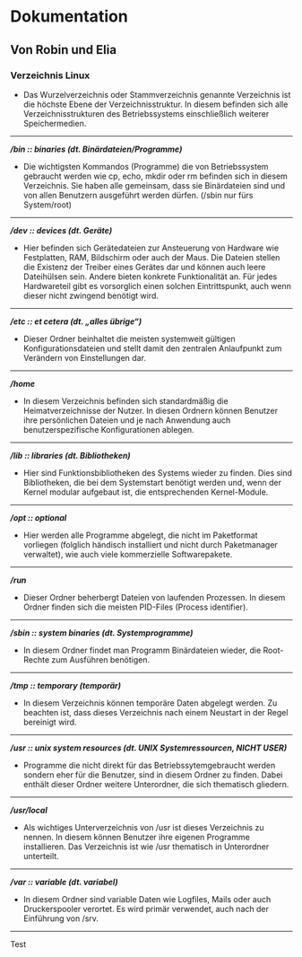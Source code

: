 # Dokumentation
## Von Robin und Elia

### Verzeichnis Linux

- Das Wurzelverzeichnis oder Stammverzeichnis genannte Verzeichnis ist die höchste Ebene der Verzeichnisstruktur. In diesem befinden sich alle Verzeichnisstrukturen des Betriebssystems einschließlich weiterer Speichermedien.
***

***/bin :: binaries (dt. Binärdateien/Programme)***
- Die wichtigsten Kommandos (Programme) die von Betriebssystem gebraucht werden wie cp, echo, mkdir oder rm befinden sich in diesem Verzeichnis. Sie haben alle gemeinsam, dass sie Binärdateien sind und von allen Benutzern ausgeführt werden dürfen. (/sbin nur fürs System/root)
***

***/dev :: devices (dt. Geräte)***
- Hier befinden sich Gerätedateien zur Ansteuerung von Hardware wie Festplatten, RAM, Bildschirm oder auch der Maus. Die Dateien stellen die Existenz der Treiber eines Gerätes dar und können auch leere Dateihülsen sein. Andere bieten konkrete Funktionalität an. Für jedes Hardwareteil gibt es vorsorglich einen solchen Eintrittspunkt, auch wenn dieser nicht zwingend benötigt wird.
***

***/etc :: et cetera (dt. „alles übrige“)***
- Dieser Ordner beinhaltet die meisten systemweit gültigen Konfigurationsdateien und stellt damit den zentralen Anlaufpunkt zum Verändern von Einstellungen dar.
***

***/home***
- In diesem Verzeichnis befinden sich standardmäßig die Heimatverzeichnisse der Nutzer. In diesen Ordnern können Benutzer ihre persönlichen Dateien und je nach Anwendung auch benutzerspezifische Konfigurationen ablegen.
***
  
***/lib :: libraries (dt. Bibliotheken)***
- Hier sind Funktionsbibliotheken des Systems wieder zu finden. Dies sind Bibliotheken, die bei dem Systemstart benötigt werden und, wenn der Kernel modular aufgebaut ist, die entsprechenden Kernel-Module.
***

***/opt :: optional***
- Hier werden alle Programme abgelegt, die nicht im Paketformat vorliegen (folglich händisch installiert und nicht durch Paketmanager verwaltet), wie auch viele kommerzielle Softwarepakete.
***
  
***/run***
- Dieser Ordner beherbergt Dateien von laufenden Prozessen. In diesem Ordner finden sich die meisten PID-Files (Process identifier).
***

***/sbin :: system binaries (dt. Systemprogramme)***
- In diesem Ordner findet man Programm Binärdateien wieder, die Root-Rechte zum Ausführen benötigen.
***
  
***/tmp :: temporary (temporär)***
- In diesem Verzeichnis können temporäre Daten abgelegt werden. Zu beachten ist, dass dieses Verzeichnis nach einem Neustart in der Regel bereinigt wird.
***
  
***/usr :: unix system resources (dt. UNIX Systemressourcen, NICHT USER)***
- Programme die nicht direkt für das Betriebssytemgebraucht werden sondern eher für die Benutzer, sind in diesem Ordner zu finden. Dabei enthält dieser Ordner weitere Unterordner, die sich thematisch gliedern.
***
  
***/usr/local***
- Als wichtiges Unterverzeichnis von /usr ist dieses Verzeichnis zu nennen. In diesem können Benutzer ihre eigenen Programme installieren. Das Verzeichnis ist wie /usr thematisch in Unterordner unterteilt.

***
  
***/var :: variable (dt. variabel)***
- In diesem Ordner sind variable Daten wie Logfiles, Mails oder auch Druckerspooler verortet. Es wird primär verwendet, auch nach der Einführung von /srv.
***

Test



